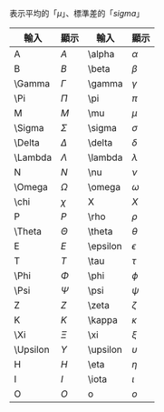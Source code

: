 表示平均的「$\mu$」、標準差的「$sigma$」

| 輸入     | 顯示       | 輸入     | 顯示       |
| -------- | ---------- | -------- | ---------- |
| A        | $A$        | \alpha   | $\alpha$   |
| B        | $B$        | \beta    | $\beta$    |
| \Gamma   | $\Gamma$   | \gamma   | $\gamma$   |
| \Pi      | $\Pi$      | \pi      | $\pi$      |
| M        | $M$        | \mu      | $\mu$      |
| \Sigma   | $\Sigma$   | \sigma   | $\sigma$   |
| \Delta   | $\Delta$   | \delta   | $\delta$   |
| \Lambda  | $\Lambda$  | \lambda  | $\lambda$  |
| N        | $N$        | \nu      | $\nu$      |
| \Omega   | $\Omega$   | \omega   | $\omega$   |
| \chi     | $\chi$     | X        | $X$        |
| P        | $P$        | \rho     | $\rho$     |
| \Theta   | $\Theta$   | \theta   | $\theta$   |
| E        | $E$        | \epsilon | $\epsilon$ |
| T        | $T$        | \tau     | $\tau$     |
| \Phi     | $\Phi$     | \phi     | $\phi$     |
| \Psi     | $\Psi$     | \psi     | $\psi$     |
| Z        | $Z$        | \zeta    | $\zeta$    |
| K        | $K$        | \kappa   | $\kappa$   |
| \Xi      | $\Xi$      | \xi      | $\xi$      |
| \Upsilon | $\Upsilon$ | \upsilon | $\upsilon$ |
| H        | $H$        | \eta     | $\eta$     |
| I        | $I$        | \iota    | $\iota$    |
| O        | $O$        | o        | $o$        |
